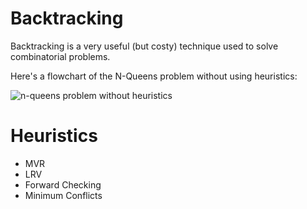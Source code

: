 # Backtracking

Backtracking is a very useful (but costy) technique used to solve combinatorial problems.

Here's a flowchart of the N-Queens problem without using heuristics:

![n-queens problem without heuristics](https://s17.postimg.org/nm73d06pb/nqueens.png)

# Heuristics

* MVR
* LRV
* Forward Checking
* Minimum Conflicts
